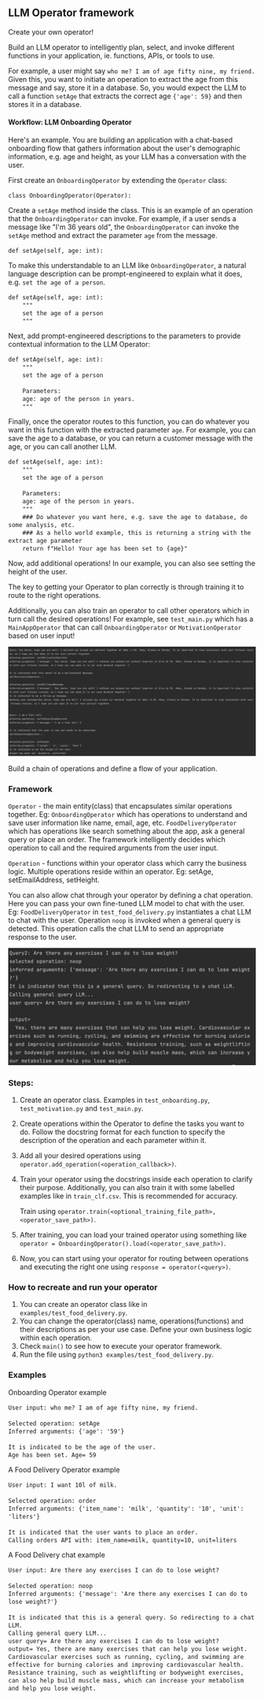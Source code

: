 ## LLM Operator framework 
Create your own operator! 

Build an LLM operator to intelligently plan, select, and invoke different functions in your application, ie. functions, APIs, or tools to use.

For example, a user might say `who me? I am of age fifty nine, my friend.` Given this, you want to initiate an operation to extract the age from this message and say, store it in a database. So, you would expect the LLM to call a function `setAge` that extracts the correct age `{'age': 59}` and then stores it in a database.

#### Workflow: LLM Onboarding Operator
Here's an example. You are building an application with a chat-based onboarding flow that gathers information about the user's demographic information, e.g. age and height, as your LLM has a conversation with the user.

First create an `OnboardingOperator` by extending the `Operator` class:
```
class OnboardingOperator(Operator):
```

Create a `setAge` method inside the class. This is an example of an operation that the `OnboardingOperator` can invoke. For example, if a user sends a message like "I'm 36 years old", the `OnboardingOperator` can invoke the `setAge` method and extract the parameter `age` from the message.
```
def setAge(self, age: int):
```

To make this understandable to an LLM like `OnboardingOperator`, a natural language description can be prompt-engineered to explain what it does, e.g. `set the age of a person`.
```
def setAge(self, age: int):
    """
    set the age of a person
    """
```

Next, add prompt-engineered descriptions to the parameters to provide contextual information to the LLM Operator:
```
def setAge(self, age: int):
    """
    set the age of a person
    
    Parameters:
    age: age of the person in years.
    """
```

Finally, once the operator routes to this function, you can do whatever you want in this function with the extracted parameter `age`. For example, you can save the age to a database, or you can return a customer message with the age, or you can call another LLM.
```
def setAge(self, age: int):
    """
    set the age of a person
    
    Parameters:
    age: age of the person in years.
    """
    ### Do whatever you want here, e.g. save the age to database, do some analysis, etc.
    ### As a hello world example, this is returning a string with the extract age parameter
    return f"Hello! Your age has been set to {age}"
```

Now, add additional operations! In our example, you can also see setting the height of the user. 

The key to getting your Operator to plan correctly is through training it to route to the right operations.

Additionally, you can also train an operator to call other operators which in turn call the desired operations!
For example, see `test_main.py` which has a `MainAppOperator` that can call `OnboardingOperator` or `MotivationOperator` based on user input!

![fullApp.png](images%2FfullApp.png)

Build a chain of operations and define a flow of your application.

### Framework

`Operator` - the main entity(class) that encapsulates similar operations together.
Eg: `OnboardingOperator` which has operations to understand and save user information like name, email, age, etc.
`FoodDeliveryOperator` which has operations like search something about the app, ask a general query or place an order.
The framework intelligently decides which operation to call and the required arguments from the user input.

`Operation` - functions within your operator class which carry the business logic. Multiple operations reside within an operator.
Eg: setAge, setEmailAddress, setHeight.

You can also allow chat through your operator by defining a chat operation. Here you can pass your own fine-tuned LLM model to chat with the user. 
Eg: `FoodDeliveryOperator` in `test_food_delivery.py` instantiates a chat LLM to chat with the user. Operation `noop` is invoked when a general query is detected. This operation calls the chat LLM to send an appropriate response to the user.

![chat.png](images%2Fchat.png)

### Steps:

1. Create an operator class. Examples in `test_onboarding.py`, `test_motivation.py` and `test_main.py`. 
2. Create operations within the Operator to define the tasks you want to do. Follow the docstring format for each function to specify the description of the operation and each parameter within it.
3. Add all your desired operations using `operator.add_operation(<operation_callback>)`.
4. Train your operator using the docstrings inside each operation to clarify their purpose. Additionally, you can also train it with some labelled examples like in `train_clf.csv`. This is recommended for accuracy. 

    Train using `operator.train(<optional_training_file_path>, <operator_save_path>)`.
5. After training, you can load your trained operator using something like `operator = OnboardingOperator().load(<operator_save_path>)`.
6. Now, you can start using your operator for routing between operations and executing the right one using `response = operator(<query>)`.

### How to recreate and run your operator
1. You can create an operator class like in `examples/test_food_delivery.py`.
2. You can change the operator(class) name, operations(functions) and their descriptions as per your use case. Define your own business logic within each operation.
3. Check `main()` to see how to execute your operator framework.
4. Run the file using `python3 examples/test_food_delivery.py`.

### Examples
Onboarding Operator example

```
User input: who me? I am of age fifty nine, my friend.

Selected operation: setAge
Inferred arguments: {'age': '59'}

It is indicated to be the age of the user.
Age has been set. Age= 59
```

A Food Delivery Operator example

```
User input: I want 10l of milk.

Selected operation: order
Inferred arguments: {'item_name': 'milk', 'quantity': '10', 'unit': 'liters'}

It is indicated that the user wants to place an order.
Calling orders API with: item_name=milk, quantity=10, unit=liters

```

A Food Delivery chat example
```
User input: Are there any exercises I can do to lose weight?

Selected operation: noop
Inferred arguments: {'message': 'Are there any exercises I can do to lose weight?'}

It is indicated that this is a general query. So redirecting to a chat LLM.
Calling general query LLM...
user query= Are there any exercises I can do to lose weight? 
output= Yes, there are many exercises that can help you lose weight. Cardiovascular exercises such as running, cycling, and swimming are effective for burning calories and improving cardiovascular health. Resistance training, such as weightlifting or bodyweight exercises, can also help build muscle mass, which can increase your metabolism and help you lose weight.

```
